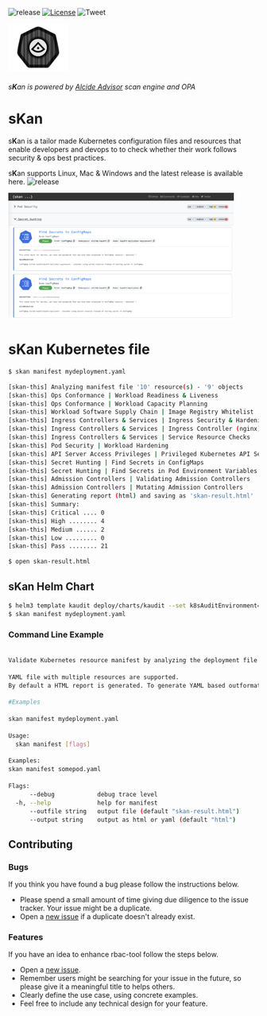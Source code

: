 ![release](https://img.shields.io/github/v/release/alcideio/skan?sort=semver)
[![License](https://img.shields.io/badge/License-Apache%202.0-blue.svg)](https://opensource.org/licenses/Apache-2.0)
![Tweet](https://img.shields.io/twitter/url?style=social&url=https%3A%2F%2Fgithub.com%2Falcideio%2Fskan)

<img src="img/skan.png" alt="skan" width="120"/>

###### s**K**an is powered by [Alcide Advisor](https://www.alcide.io/kubernetes-advisor) scan engine and OPA

# s**K**an

s**K**an is a tailor made Kubernetes configuration files and resources that enable developers and devops to to check whether their work follows security & ops best practices.

s**K**an supports Linux, Mac & Windows and the latest release is available here. ![release](https://img.shields.io/github/v/release/alcideio/skan?sort=semver)

<img src="img/skan-html-report-secret.png" alt="skan" width="90%"/>

# s**K**an Kubernetes file

```sh
$ skan manifest mydeployment.yaml
```

```sh
[skan-this] Analyzing manifest file '10' resource(s) - '9' objects
[skan-this] Ops Conformance | Workload Readiness & Liveness
[skan-this] Ops Conformance | Workload Capacity Planning
[skan-this] Workload Software Supply Chain | Image Registry Whitelist
[skan-this] Ingress Controllers & Services | Ingress Security & Hardening Configuration
[skan-this] Ingress Controllers & Services | Ingress Controller (nginx) 
[skan-this] Ingress Controllers & Services | Service Resource Checks
[skan-this] Pod Security | Workload Hardening
[skan-this] API Server Access Privileges | Privileged Kubernetes API Server Access
[skan-this] Secret Hunting | Find Secrets in ConfigMaps
[skan-this] Secret Hunting | Find Secrets in Pod Environment Variables
[skan-this] Admission Controllers | Validating Admission Controllers
[skan-this] Admission Controllers | Mutating Admission Controllers
[skan-this] Generating report (html) and saving as 'skan-result.html'
[skan-this] Summary:
[skan-this] Critical .... 0
[skan-this] High ........ 4
[skan-this] Medium ...... 2
[skan-this] Low ......... 0
[skan-this] Pass ........ 21
```

```sh
$ open skan-result.html
```

## s**K**an Helm Chart

```sh
$ helm3 template kaudit deploy/charts/kaudit --set k8sAuditEnvironment=eks >  kaudit_for_eks.yaml 
$ skan manifest mydeployment.yaml
```

### Command Line Example

```sh

Validate Kubernetes resource manifest by analyzing the deployment file YAML.

YAML file with multiple resources are supported.
By default a HTML report is generated. To generate YAML based outformat use --output flag

#Examples

skan manifest mydeployment.yaml

Usage:
  skan manifest [flags]

Examples:
skan manifest somepod.yaml

Flags:
      --debug            debug trace level
  -h, --help             help for manifest
      --outfile string   output file (default "skan-result.html")
      --output string    output as html or yaml (default "html")
```

## Contributing

### Bugs

If you think you have found a bug please follow the instructions below.

- Please spend a small amount of time giving due diligence to the issue tracker. Your issue might be a duplicate.
- Open a [new issue](https://github.com/alcideio/rbac-tool/issues/new) if a duplicate doesn't already exist.

### Features

If you have an idea to enhance rbac-tool follow the steps below.

- Open a [new issue](https://github.com/alcideio/rbac-tool/issues/new).
- Remember users might be searching for your issue in the future, so please give it a meaningful title to helps others.
- Clearly define the use case, using concrete examples.
- Feel free to include any technical design for your feature.